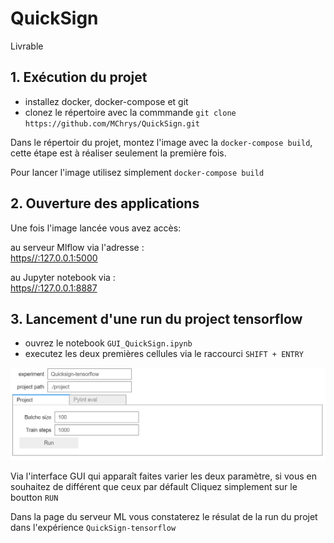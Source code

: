 # QuickSign
Livrable



## 1. Exécution du projet
  
  - installez docker, docker-compose et git
  - clonez le répertoire avec la commmande `git clone https://github.com/MChrys/QuickSign.git`
  
Dans le répertoir du projet, montez l'image avec la `docker-compose build`, cette étape est à réaliser seulement la première fois.

Pour lancer l'image utilisez simplement `docker-compose build`

## 2. Ouverture des applications 

Une fois l'image lancée vous avez accès:

au serveur Mlflow via l'adresse : <br>
  [https//:127.0.0.1:5000](https//:127.0.0.1:5000)

au Jupyter notebook via : <br>
  [https//:127.0.0.1:8887](https//:127.0.0.1:8887)

## 3. Lancement d'une run du project tensorflow

  - ouvrez le notebook `GUI_QuickSign.ipynb`
  - executez les deux premières cellules via le raccourci `SHIFT + ENTRY`

![run](/img/run_livrable.PNG)

Via l'interface GUI qui apparaît faites varier les deux paramètre, si vous en souhaitez de différent que ceux par défault
Cliquez simplement sur le boutton  `RUN`

Dans la page du serveur ML vous constaterez le résulat de la run du projet dans l'expérience `QuickSign-tensorflow`
